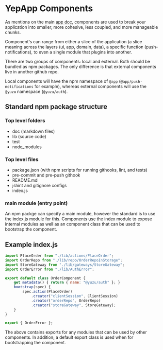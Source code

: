# YepApp Components

As mentions on the main [app doc](./app.md), components are used to break your application into
smaller, more cohesive, less coupled, and more manageable chunks.

Component's can range from either a slice of the application (a slice meaning across the layers (ui, app, domain, data), a specific function (push-notifications), to even a single module that plugins into another.

There are two groups of components: local and external. Both should be bundled as npm packages. The only difference is that external components live in another github repo.

Local components will have the npm namespace of `@app` (`@app/push-notifications` for example), whereas external components will use the `@yuzu` namespace (`@yuzu/auth`).

## Standard npm package structure

### Top level folders
- doc (markdown files)
- lib (source code)
- test
- node_modules

### Top level files
- package.json (with npm scripts for running githooks, lint, and tests)
- pre-commit and pre-push githook
- README.md
- jshint and gitignore configs
- index.js

### main module (entry point)
An npm packge can specify a main module, however the standard is to use the index.js module for this. Components use the index module to expose internal modules as well as an component class that can be used to bootstrap the component.

## Example index.js

```javascript
import PlaceOrder from "./lib/actions/PlaceOrder";
import OrderRepo from "./lib/repo/OrderRepoInStorage";
import StoreGateway from "./lib/gateways/StoreGateway";
import OrderError from "./lib/AuthError";

export default class OrderComponent {
    get metadata() { return { name: "@yuzu/auth" }; }
    bootstrap(spec) {
        spec.action(PlaceOrder)
            .creator("clientSession", ClientSession)
            .creator("orderRepo", OrderRepo)
            .creator("storeGateway", StoreGateway);
    }
}

export { OrderError };
```
The above contains exports for any modules that can be used by other components.
In addition, a default export class is used when for bootstrapping the component.

